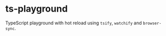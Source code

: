 # ts-playground

TypeScript playground with hot reload using `tsify`, `watchify` and `browser-sync`.
